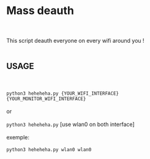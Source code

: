 # Mass deauth
<br></br>
This script deauth everyone on every wifi around you !
<br></br>
## USAGE
<br></br>
`python3 heheheha.py {YOUR_WIFI_INTERFACE} {YOUR_MONITOR_WIFI_INTERFACE}`
<br></br>
or 
<br></br>
`python3 heheheha.py` [use wlan0 on both interface]
<br></br>
exemple:
<br></br>
`python3 heheheha.py wlan0 wlan0`
